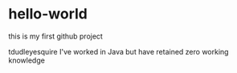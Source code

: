 # hello-world
this is my first github project

tdudleyesquire
I've worked in Java but have retained zero working knowledge
